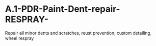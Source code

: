 # A.1-PDR-Paint-Dent-repair-RESPRAY-
Repair all minor dents and scratches, reust prevention, custom detailing, wheel respray 

